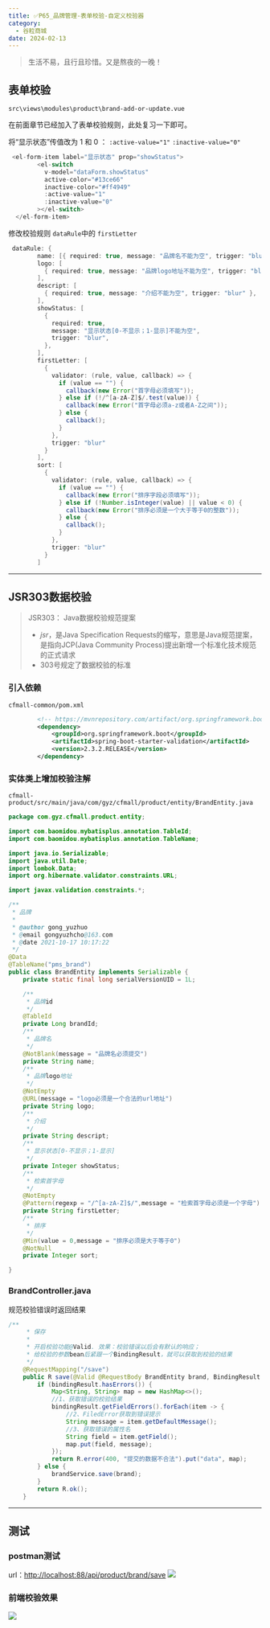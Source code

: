 ```yaml
---
title: ✅P65_品牌管理-表单校验-自定义校验器
category:
  - 谷粒商城
date: 2024-02-13
---
```


<!-- more -->

> 生活不易，且行且珍惜。又是熬夜的一晚！


## 表单校验

`src\views\modules\product\brand-add-or-update.vue`

在前面章节已经加入了表单校验规则，此处复习一下即可。

将“显示状态”传值改为 1 和 0 ：
`:active-value="1"`
`:inactive-value="0"`

```java
 <el-form-item label="显示状态" prop="showStatus">
        <el-switch
          v-model="dataForm.showStatus"
          active-color="#13ce66"
          inactive-color="#ff4949"
          :active-value="1"
          :inactive-value="0"
        ></el-switch>
  </el-form-item>
```

修改校验规则 `dataRule`中的 `firstLetter`

```java
 dataRule: {
        name: [{ required: true, message: "品牌名不能为空", trigger: "blur" }],
        logo: [
          { required: true, message: "品牌logo地址不能为空", trigger: "blur" },
        ],
        descript: [
          { required: true, message: "介绍不能为空", trigger: "blur" },
        ],
        showStatus: [
          {
            required: true,
            message: "显示状态[0-不显示；1-显示]不能为空",
            trigger: "blur",
          },
        ],
        firstLetter: [
          {
            validator: (rule, value, callback) => {
              if (value == "") {
                callback(new Error("首字母必须填写"));
              } else if (!/^[a-zA-Z]$/.test(value)) {
                callback(new Error("首字母必须a-z或者A-Z之间"));
              } else {
                callback();
              }
            },
            trigger: "blur"
          }
        ],
        sort: [
          {
            validator: (rule, value, callback) => {
              if (value == "") {
                callback(new Error("排序字段必须填写"));
              } else if (!Number.isInteger(value) || value < 0) {
                callback(new Error("排序必须是一个大于等于0的整数"));
              } else {
                callback();
              }
            },
            trigger: "blur"
          }
        ]
```

---

## JSR303数据校验

> JSR303： Java数据校验规范提案
>  
> - _jsr_，是Java Specification Requests的缩写，意思是Java规范提案，是指向JCP(Java Community Process)提出新增一个标准化技术规范的正式请求
> - 303号规定了数据校验的标准


### 引入依赖

`cfmall-common/pom.xml`

```xml
        <!-- https://mvnrepository.com/artifact/org.springframework.boot/spring-boot-starter-validation -->
        <dependency>
            <groupId>org.springframework.boot</groupId>
            <artifactId>spring-boot-starter-validation</artifactId>
            <version>2.3.2.RELEASE</version>
        </dependency>
```

### 实体类上增加校验注解

`cfmall-product/src/main/java/com/gyz/cfmall/product/entity/BrandEntity.java`

```java
package com.gyz.cfmall.product.entity;

import com.baomidou.mybatisplus.annotation.TableId;
import com.baomidou.mybatisplus.annotation.TableName;

import java.io.Serializable;
import java.util.Date;
import lombok.Data;
import org.hibernate.validator.constraints.URL;

import javax.validation.constraints.*;

/**
 * 品牌
 * 
 * @author gong_yuzhuo
 * @email gongyuzhcho@163.com
 * @date 2021-10-17 10:17:22
 */
@Data
@TableName("pms_brand")
public class BrandEntity implements Serializable {
	private static final long serialVersionUID = 1L;

	/**
	 * 品牌id
	 */
	@TableId
	private Long brandId;
	/**
	 * 品牌名
	 */
	@NotBlank(message = "品牌名必须提交")
	private String name;
	/**
	 * 品牌logo地址
	 */
	@NotEmpty
	@URL(message = "logo必须是一个合法的url地址")
	private String logo;
	/**
	 * 介绍
	 */
	private String descript;
	/**
	 * 显示状态[0-不显示；1-显示]
	 */
	private Integer showStatus;
	/**
	 * 检索首字母
	 */
	@NotEmpty
	@Pattern(regexp = "/^[a-zA-Z]$/",message = "检索首字母必须是一个字母")
	private String firstLetter;
	/**
	 * 排序
	 */
	@Min(value = 0,message = "排序必须是大于等于0")
	@NotNull
	private Integer sort;

}
```

### BrandController.java

规范校验错误时返回结果

```java
/**
     * 保存
     *
     * 开启校验功能@Valid. 效果：校验错误以后会有默认的响应；
     * 给校验的参数bean后紧跟一个BindingResult，就可以获取到校验的结果
     */
    @RequestMapping("/save")
    public R save(@Valid @RequestBody BrandEntity brand, BindingResult bindingResult) {
        if (bindingResult.hasErrors()) {
            Map<String, String> map = new HashMap<>();
            //1、获取错误的校验结果
            bindingResult.getFieldErrors().forEach(item -> {
                //2、FiledError获取到错误提示
                String message = item.getDefaultMessage();
                //3、获取错误的属性名
                String field = item.getField();
                map.put(field, message);
            });
            return R.error(400, "提交的数据不合法").put("data", map);
        } else {
            brandService.save(brand);
        }
        return R.ok();
    }
```

---

## 测试

### postman测试

url：[http://localhost:88/api/product/brand/save](http://localhost:88/api/product/brand/save)
![](https://cfmall-hello.oss-cn-beijing.aliyuncs.com/img/202311/202311141507025.png#id=sqQ7A&originHeight=753&originWidth=1350&originalType=binary&ratio=1&rotation=0&showTitle=false&status=done&style=none&title=)

### 前端校验效果

![](https://cfmall-hello.oss-cn-beijing.aliyuncs.com/img/202311/202311141507742.png#id=rntqx&originHeight=707&originWidth=947&originalType=binary&ratio=1&rotation=0&showTitle=false&status=done&style=none&title=)
